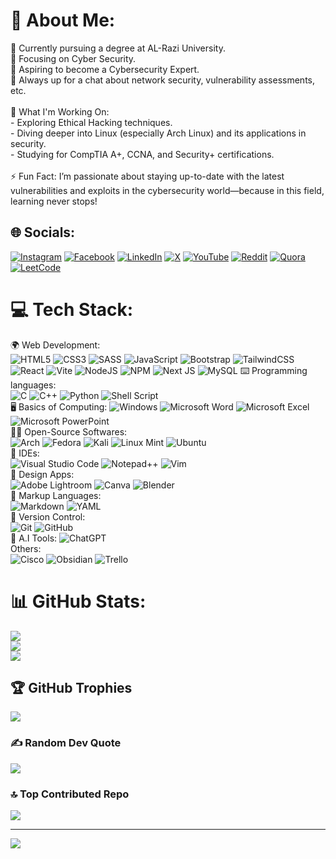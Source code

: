 # 💫 About Me:
🔭 Currently pursuing a degree at AL-Razi University.<br>🌱 Focusing on Cyber Security.<br>🎯 Aspiring to become a Cybersecurity Expert.<br>💬 Always up for a chat about network security, vulnerability assessments, etc.<br><br>🌟 What I'm Working On:<br>- Exploring Ethical Hacking 
techniques.<br>- Diving deeper into Linux (especially Arch Linux) and its applications in security.<br>- Studying for CompTIA A+, CCNA, and Security+ certifications.<br><br>⚡ Fun Fact: I’m passionate about staying up-to-date with the latest vulnerabilities and exploits in the cybersecurity world—because in this field, learning never stops!<br>


## 🌐 Socials:
[![Instagram](https://img.shields.io/badge/Instagram-%23E4405F.svg?logo=Instagram&logoColor=white&style=for-the-badge)](https://instagram.com/https://instagram.com/ex.jandal) [![Facebook](https://img.shields.io/badge/Facebook-%231877F2.svg?logo=Facebook&logoColor=white&style=for-the-badge)](https://facebook.com/https://facebook.com/ex.jandal) [![LinkedIn](https://img.shields.io/badge/LinkedIn-%230077B5.svg?logo=linkedin&logoColor=white&style=for-the-badge)](https://linkedin.com/in/https://linkedin.com/in/sultan-majed) [![X](https://img.shields.io/badge/X-black.svg?logo=X&logoColor=white&style=for-the-badge)](https://x.com/https://x.com/ex_jandal) [![YouTube](https://img.shields.io/badge/YouTube-%23FF0000.svg?logo=YouTube&logoColor=white&style=for-the-badge)](https://youtube.com/@https://youtube.com/@ex.jandal) [![Reddit](https://img.shields.io/badge/Reddit-%23FF4500.svg?logo=Reddit&logoColor=white&style=for-the-badge)](https://reddit.com/user/https://reddit.com/user/Ex_Jandal) [![Quora](https://img.shields.io/badge/Quora-%23B92B27.svg?style=for-the-badge&logo=Quora&logoColor=white)](https://ar.quora.com/profile/Abu-Jandal) [![LeetCode](https://img.shields.io/badge/LeetCode-000000?style=for-the-badge&logo=LeetCode&logoColor=#d16c06)](https://leetcode.com/u/ex_jandal/)

# 💻 Tech Stack:
🌍 Web Development:  
![HTML5](https://img.shields.io/badge/html5-%23E34F26.svg?style=for-the-badge&logo=html5&logoColor=white) ![CSS3](https://img.shields.io/badge/css3-%231572B6.svg?style=for-the-badge&logo=css3&logoColor=white) ![SASS](https://img.shields.io/badge/SASS-hotpink.svg?style=for-the-badge&logo=SASS&logoColor=white) ![JavaScript](https://img.shields.io/badge/javascript-%23323330.svg?style=for-the-badge&logo=javascript&logoColor=%23F7DF1E) ![Bootstrap](https://img.shields.io/badge/bootstrap-%238511FA.svg?style=for-the-badge&logo=bootstrap&logoColor=white) ![TailwindCSS](https://img.shields.io/badge/tailwindcss-%2338B2AC.svg?style=for-the-badge&logo=tailwind-css&logoColor=white) ![React](https://img.shields.io/badge/react-%2320232a.svg?style=for-the-badge&logo=react&logoColor=%2361DAFB) ![Vite](https://img.shields.io/badge/vite-%23646CFF.svg?style=for-the-badge&logo=vite&logoColor=white) ![NodeJS](https://img.shields.io/badge/node.js-6DA55F?style=for-the-badge&logo=node.js&logoColor=white) ![NPM](https://img.shields.io/badge/NPM-%23CB3837.svg?style=for-the-badge&logo=npm&logoColor=white) ![Next JS](https://img.shields.io/badge/Next-black?style=for-the-badge&logo=next.js&logoColor=white) ![MySQL](https://img.shields.io/badge/mysql-4479A1.svg?style=for-the-badge&logo=mysql&logoColor=white) 
⌨️ Programming languages:  
![C](https://img.shields.io/badge/c-%2300599C.svg?style=for-the-badge&logo=c&logoColor=white) ![C++](https://img.shields.io/badge/c++-%2300599C.svg?style=for-the-badge&logo=c%2B%2B&logoColor=white) ![Python](https://img.shields.io/badge/python-3670A0?style=for-the-badge&logo=python&logoColor=ffdd54) ![Shell Script](https://img.shields.io/badge/shell_script-%23121011.svg?style=for-the-badge&logo=gnu-bash&logoColor=white)  
🖥️ Basics of Computing: 
![Windows](https://img.shields.io/badge/Windows-0078D6?style=for-the-badge&logo=windows&logoColor=white) ![Microsoft Word](https://img.shields.io/badge/Microsoft_Word-2B579A?style=for-the-badge&logo=microsoft-word&logoColor=white) ![Microsoft Excel](https://img.shields.io/badge/Microsoft_Excel-217346?style=for-the-badge&logo=microsoft-excel&logoColor=white) ![Microsoft PowerPoint](https://img.shields.io/badge/Microsoft_PowerPoint-B7472A?style=for-the-badge&logo=microsoft-powerpoint&logoColor=white)  
🙋‍♂️ Open-Source Softwares:  
![Arch](https://img.shields.io/badge/Arch%20Linux-1793D1?logo=arch-linux&logoColor=fff&style=for-the-badge) ![Fedora](https://img.shields.io/badge/Fedora-294172?style=for-the-badge&logo=fedora&logoColor=white) ![Kali](https://img.shields.io/badge/Kali-268BEE?style=for-the-badge&logo=kalilinux&logoColor=white) ![Linux Mint](https://img.shields.io/badge/Linux%20Mint-87CF3E?style=for-the-badge&logo=Linux%20Mint&logoColor=white) ![Ubuntu](https://img.shields.io/badge/Ubuntu-E95420?style=for-the-badge&logo=ubuntu&logoColor=white)  
📑 IDEs:  
![Visual Studio Code](https://img.shields.io/badge/Visual%20Studio%20Code-0078d7.svg?style=for-the-badge&logo=visual-studio-code&logoColor=white) ![Notepad++](https://img.shields.io/badge/Notepad++-90E59A.svg?style=for-the-badge&logo=notepad%2b%2b&logoColor=black) ![Vim](https://img.shields.io/badge/VIM-%2311AB00.svg?style=for-the-badge&logo=vim&logoColor=white)  
🎨 Design Apps:  
![Adobe Lightroom](https://img.shields.io/badge/Adobe%20Lightroom-31A8FF.svg?style=for-the-badge&logo=Adobe%20Lightroom&logoColor=white) ![Canva](https://img.shields.io/badge/Canva-%2300C4CC.svg?style=for-the-badge&logo=Canva&logoColor=white) ![Blender](https://img.shields.io/badge/blender-%23F5792A.svg?style=for-the-badge&logo=blender&logoColor=white)  
🧮 Markup Languages:  
![Markdown](https://img.shields.io/badge/markdown-%23000000.svg?style=for-the-badge&logo=markdown&logoColor=white) ![YAML](https://img.shields.io/badge/yaml-%23ffffff.svg?style=for-the-badge&logo=yaml&logoColor=151515)  
💽 Version Control:  
![Git](https://img.shields.io/badge/git-%23F05033.svg?style=for-the-badge&logo=git&logoColor=white) ![GitHub](https://img.shields.io/badge/github-%23121011.svg?style=for-the-badge&logo=github&logoColor=white)   
🤖 A.I Tools:
![ChatGPT](https://img.shields.io/badge/chatGPT-74aa9c?style=for-the-badge&logo=openai&logoColor=white)  
Others:  
![Cisco](https://img.shields.io/badge/cisco-%23049fd9.svg?style=for-the-badge&logo=cisco&logoColor=black) ![Obsidian](https://img.shields.io/badge/Obsidian-%23483699.svg?style=for-the-badge&logo=obsidian&logoColor=white) ![Trello](https://img.shields.io/badge/Trello-%23026AA7.svg?style=for-the-badge&logo=Trello&logoColor=white)
 
# 📊 GitHub Stats:
![](https://github-readme-stats.vercel.app/api?username=ex-jandal&theme=gruvbox&hide_border=false&include_all_commits=true&count_private=false)<br/>
![](https://github-readme-streak-stats.herokuapp.com/?user=ex-jandal&theme=gruvbox&hide_border=false)<br/>
![](https://github-readme-stats.vercel.app/api/top-langs/?username=ex-jandal&theme=gruvbox&hide_border=false&include_all_commits=true&count_private=false&layout=compact)

## 🏆 GitHub Trophies
![](https://github-profile-trophy.vercel.app/?username=ex-jandal&theme=gruvbox&no-frame=false&no-bg=true&margin-w=4)

### ✍️ Random Dev Quote
![](https://quotes-github-readme.vercel.app/api?type=horizontal&theme=gruvbox)

### 🔝 Top Contributed Repo
![](https://github-contributor-stats.vercel.app/api?username=ex-jandal&limit=5&theme=gruvbox&combine_all_yearly_contributions=true)

---
[![](https://visitcount.itsvg.in/api?id=ex-jandal&icon=3&color=2&style=for-the-badge)](https://visitcount.itsvg.in)

<!-- Proudly created with GPRM ( https://gprm.itsvg.in ) -->
